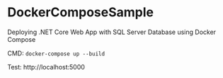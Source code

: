 # DockerComposeSample

Deploying .NET Core Web App with SQL Server Database using Docker Compose


CMD: `docker-compose up --build`

Test: http://localhost:5000
